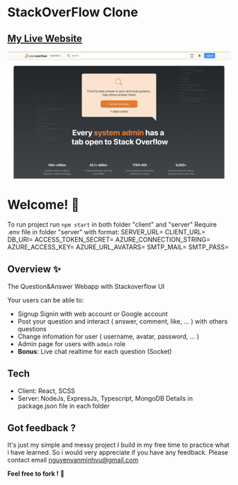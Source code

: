 # StackOverFlow Clone

## [My Live Website](https://bbstackoverflow.herokuapp.com/)

![Design preview](design%20preview.png)

# Welcome! 👋

To run project run `npm start` in both folder "client" and "server"
Require .env file in folder "server" with format:
SERVER_URL=
CLIENT_URL=
DB_URI=
ACCESS_TOKEN_SECRET=
AZURE_CONNECTION_STRING=
AZURE_ACCESS_KEY=
AZURE_URL_AVATARS=
SMTP_MAIL=
SMTP_PASS=

## Overview ✨

The Question&Answer Webapp with Stackoverflow UI

Your users can be able to:

- Signup Signin with web account or Google account
- Post your question and interact ( answer, comment, like, ... ) with others questions
- Change infomation for user ( username, avatar, password, ... )
- Admin page for users with `admin` role
- **Bonus**: Live chat realtime for each question (Socket)

## Tech

- Client: React, SCSS
- Server: NodeJs, ExpressJs, Typescript, MongoDB
Details in package.json file in each folder

## Got feedback ?

It's just my simple and messy project I build in my free time to practice what i have learned.
So i would very appreciate if you have any feedback.
Please contact email nguyenvanminhvu@gmail.com

**Feel free to fork !**  🚀
